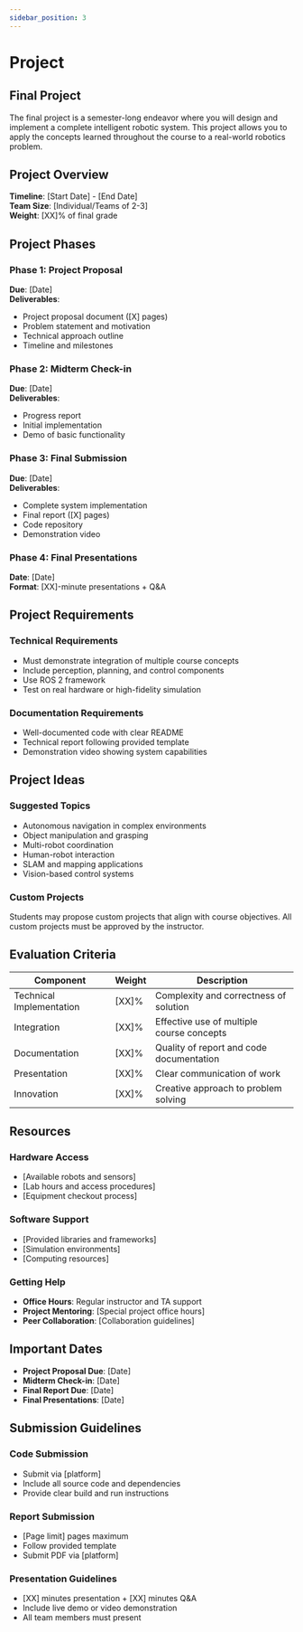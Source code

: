 ```yaml
---
sidebar_position: 3
---
```


# Project

## Final Project

The final project is a semester-long endeavor where you will design and implement a complete intelligent robotic system. This project allows you to apply the concepts learned throughout the course to a real-world robotics problem.

## Project Overview

**Timeline**: [Start Date] - [End Date]  
**Team Size**: [Individual/Teams of 2-3]  
**Weight**: [XX]% of final grade

## Project Phases

### Phase 1: Project Proposal
**Due**: [Date]  
**Deliverables**: 
- Project proposal document ([X] pages)
- Problem statement and motivation
- Technical approach outline
- Timeline and milestones

### Phase 2: Midterm Check-in
**Due**: [Date]  
**Deliverables**:
- Progress report
- Initial implementation
- Demo of basic functionality

### Phase 3: Final Submission
**Due**: [Date]  
**Deliverables**:
- Complete system implementation
- Final report ([X] pages)
- Code repository
- Demonstration video

### Phase 4: Final Presentations
**Date**: [Date]  
**Format**: [XX]-minute presentations + Q&A

## Project Requirements

### Technical Requirements
- Must demonstrate integration of multiple course concepts
- Include perception, planning, and control components
- Use ROS 2 framework
- Test on real hardware or high-fidelity simulation

### Documentation Requirements
- Well-documented code with clear README
- Technical report following provided template
- Demonstration video showing system capabilities

## Project Ideas

### Suggested Topics
- Autonomous navigation in complex environments
- Object manipulation and grasping
- Multi-robot coordination
- Human-robot interaction
- SLAM and mapping applications
- Vision-based control systems

### Custom Projects
Students may propose custom projects that align with course objectives. All custom projects must be approved by the instructor.

## Evaluation Criteria

| Component | Weight | Description |
|-----------|---------|-------------|
| Technical Implementation | [XX]% | Complexity and correctness of solution |
| Integration | [XX]% | Effective use of multiple course concepts |
| Documentation | [XX]% | Quality of report and code documentation |
| Presentation | [XX]% | Clear communication of work |
| Innovation | [XX]% | Creative approach to problem solving |

## Resources

### Hardware Access
- [Available robots and sensors]
- [Lab hours and access procedures]
- [Equipment checkout process]

### Software Support
- [Provided libraries and frameworks]
- [Simulation environments]
- [Computing resources]

### Getting Help
- **Office Hours**: Regular instructor and TA support
- **Project Mentoring**: [Special project office hours]
- **Peer Collaboration**: [Collaboration guidelines]

## Important Dates

- **Project Proposal Due**: [Date]
- **Midterm Check-in**: [Date]
- **Final Report Due**: [Date]
- **Final Presentations**: [Date]

## Submission Guidelines

### Code Submission
- Submit via [platform]
- Include all source code and dependencies
- Provide clear build and run instructions

### Report Submission
- [Page limit] pages maximum
- Follow provided template
- Submit PDF via [platform]

### Presentation Guidelines
- [XX] minutes presentation + [XX] minutes Q&A
- Include live demo or video demonstration
- All team members must present 
